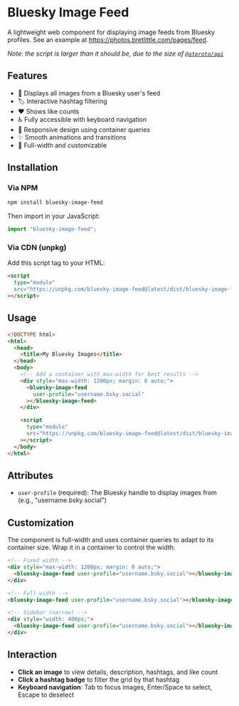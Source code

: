 # Bluesky Image Feed

A lightweight web component for displaying image feeds from Bluesky profiles. See an example at https://photos.bretlittle.com/pages/feed.

_Note: the script is larger than it should be, due to the size of [`@atproto/api`](https://github.com/bluesky-social/atproto/issues/2175)_

## Features

- 📸 Displays all images from a Bluesky user's feed
- 🏷️ Interactive hashtag filtering
- ❤️ Shows like counts
- ♿ Fully accessible with keyboard navigation
- 📱 Responsive design using container queries
- ✨ Smooth animations and transitions
- 🎨 Full-width and customizable

## Installation

### Via NPM

```bash
npm install bluesky-image-feed
```

Then import in your JavaScript:

```javascript
import "bluesky-image-feed";
```

### Via CDN (unpkg)

Add this script tag to your HTML:

```html
<script
  type="module"
  src="https://unpkg.com/bluesky-image-feed@latest/dist/bluesky-image-feed.js"
></script>
```

## Usage

```html
<!DOCTYPE html>
<html>
  <head>
    <title>My Bluesky Images</title>
  </head>
  <body>
    <!-- Add a container with max-width for best results -->
    <div style="max-width: 1200px; margin: 0 auto;">
      <bluesky-image-feed
        user-profile="username.bsky.social"
      ></bluesky-image-feed>
    </div>

    <script
      type="module"
      src="https://unpkg.com/bluesky-image-feed@latest/dist/bluesky-image-feed.js"
    ></script>
  </body>
</html>
```

## Attributes

- `user-profile` (required): The Bluesky handle to display images from (e.g., "username.bsky.social")

## Customization

The component is full-width and uses container queries to adapt to its container size. Wrap it in a container to control the width:

```html
<!-- Fixed width -->
<div style="max-width: 1200px; margin: 0 auto;">
  <bluesky-image-feed user-profile="username.bsky.social"></bluesky-image-feed>
</div>

<!-- Full width -->
<bluesky-image-feed user-profile="username.bsky.social"></bluesky-image-feed>

<!-- Sidebar (narrow) -->
<div style="width: 400px;">
  <bluesky-image-feed user-profile="username.bsky.social"></bluesky-image-feed>
</div>
```

## Interaction

- **Click an image** to view details, description, hashtags, and like count
- **Click a hashtag badge** to filter the grid by that hashtag
- **Keyboard navigation**: Tab to focus images, Enter/Space to select, Escape to deselect
